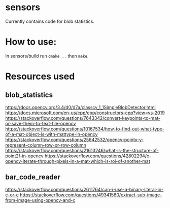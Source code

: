 # sensors
Currently contains code for blob statistics.

# How to use:
In sensors/build run `cmake ..` then `make`.

# Resources used
## blob_statistics
https://docs.opencv.org/3.4/d0/d7a/classcv_1_1SimpleBlobDetector.html
https://docs.microsoft.com/en-us/cpp/cpp/constructors-cpp?view=vs-2019
https://stackoverflow.com/questions/7643342/convert-keypoints-to-mat-or-save-them-to-text-file-opencv
https://stackoverflow.com/questions/10167534/how-to-find-out-what-type-of-a-mat-object-is-with-mattype-in-opencv
https://stackoverflow.com/questions/25642532/opencv-pointx-y-represent-column-row-or-row-column
https://stackoverflow.com/questions/21613246/what-is-the-structure-of-point2f-in-opencv
https://stackoverflow.com/questions/42802294/c-opencv-iterate-through-pixels-in-a-mat-which-is-roi-of-another-mat

## bar_code_reader
https://stackoverflow.com/questions/2611764/can-i-use-a-binary-literal-in-c-or-c
https://stackoverflow.com/questions/49341560/extract-sub-image-from-image-using-opencv-and-c
